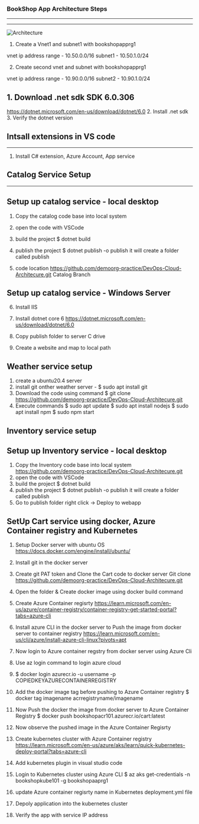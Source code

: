 
### BookShop App Architecture Steps
----------------------------------
-------------------------------------
![Architecture](Image1.png)
1. Create a Vnet1 and subnet1 with bookshopapprg1

vnet ip address range - 10.50.0.0/16
subnet1 - 10.50.1.0/24

2. Create second vnet and subnet with bookshopapprg1

vnet ip address range - 10.90.0.0/16
subnet2 -  10.90.1.0/24
## 1. Download .net sdk SDK 6.0.306
https://dotnet.microsoft.com/en-us/download/dotnet/6.0
2. Install .net sdk
3. Verify the dotnet version

## Intsall extensions in VS code
-----------------------
1. Install C# extension, Azure Account, App service

## Catalog Service Setup
-----------------------------------
## Setup up catalog service - local desktop

1. Copy the catalog code base into local system
2. open the code with VSCode
3. build the project
   $ dotnet build 
4. publish the project
   $ dotnet publish -o publish
   it will create a folder called publish

5.  code location
https://github.com/demoorg-practice/DevOps-Cloud-Architecure.git
Catalog Branch

## Setup up catalog service - Windows Server
6. Install IIS
7. Install dotnet core 6
https://dotnet.microsoft.com/en-us/download/dotnet/6.0

8. Copy publish folder to server C drive
9. Create a website and map to local path

## Weather service setup

1. create a ubuntu20.4 server
2. install git onther weather server - 
   $ sudo apt install git
3. Download the code using command 
   $ git clone https://github.com/demoorg-practice/DevOps-Cloud-Architecure.git
4. Execute commands
   $ sudo apt update
   $ sudo apt install nodejs
   $ sudo apt install npm
   $ sudo npm start

## Inventory service setup   

## Setup up Inventory service - local desktop

1. Copy the Inventory code base into local system
https://github.com/demoorg-practice/DevOps-Cloud-Architecure.git
2. open the code with VSCode
3. build the project
   $ dotnet build 
4. publish the project
   $ dotnet publish -o publish
   it will create a folder called publish
5. Go to publish folder right click -> Deploy to webapp   

## SetUp Cart service using docker, Azure Container registry and Kubernetes
1. Setup Docker server with ubuntu OS
https://docs.docker.com/engine/install/ubuntu/
2. Install git in the docker server
3. Create git PAT token and Clone the Cart code to docker server
Git clone https://github.com/demoorg-practice/DevOps-Cloud-Architecure.git
4. Open the folder & Create docker image using docker build command
5. Create Azure Container regisrty
https://learn.microsoft.com/en-us/azure/container-registry/container-registry-get-started-portal?tabs=azure-cli
6. Install azure CLI in the docker server to Push the image from docker server to container registry
https://learn.microsoft.com/en-us/cli/azure/install-azure-cli-linux?pivots=apt
7. Now login to Azure container regstry from docker server using Azure Cli
8. Use az login command to login azure cloud
9. $ docker login azurecr.io -u username -p COPIEDKEYAZURECONTAINERREGISTRY

10. Add the docker image tag before pushing to Azure Container registry
    $ docker tag imagename acrregistryname/imagename
11. Now Push the docker the image from docker server to Azure Container Registry 
   $ docker push bookshopacr101.azurecr.io/cart:latest   
12. Now observe the pushed image in the Azure Container Regisrty
13. Create kubernetes cluster with Azure Container registry
https://learn.microsoft.com/en-us/azure/aks/learn/quick-kubernetes-deploy-portal?tabs=azure-cli
14. Add kubernetes plugin in visual studio code 
15. Login to Kubernetes cluster using Azure CLI
    $ az aks get-credentials -n bookshopkube101 -g bookshopaaprg1
16. update Azure container regisrty name in Kubernetes deployment.yml file
17. Depoly application into the kubernetes cluster
18. Verify the app with service IP address












